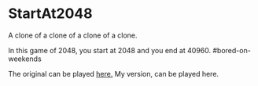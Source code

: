 # StartAt2048
A clone of a clone of a clone of a clone.

In this game of 2048, you start at 2048 and you end at 40960. 
#bored-on-weekends

The original can be played [here.](http://gabrielecirulli.github.io/2048/)
My version, can be played here. 
